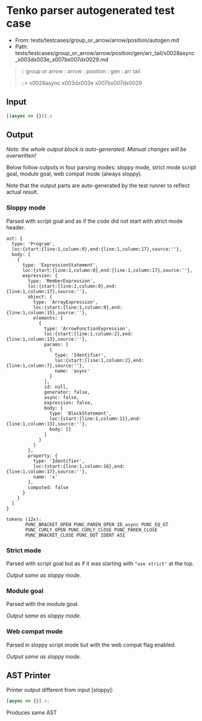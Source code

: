 # Tenko parser autogenerated test case

- From: tests/testcases/group_or_arrow/arrow/position/autogen.md
- Path: tests/testcases/group_or_arrow/arrow/position/gen/arr_tail/x0028async_x003dx003e_x007bx007dx0029.md

> :: group or arrow : arrow : position : gen : arr tail
>
> ::> x0028async x003dx003e x007bx007dx0029

## Input


`````js
[(async => {})].x
`````

## Output

_Note: the whole output block is auto-generated. Manual changes will be overwritten!_

Below follow outputs in four parsing modes: sloppy mode, strict mode script goal, module goal, web compat mode (always sloppy).

Note that the output parts are auto-generated by the test runner to reflect actual result.

### Sloppy mode

Parsed with script goal and as if the code did not start with strict mode header.

`````
ast: {
  type: 'Program',
  loc:{start:{line:1,column:0},end:{line:1,column:17},source:''},
  body: [
    {
      type: 'ExpressionStatement',
      loc:{start:{line:1,column:0},end:{line:1,column:17},source:''},
      expression: {
        type: 'MemberExpression',
        loc:{start:{line:1,column:0},end:{line:1,column:17},source:''},
        object: {
          type: 'ArrayExpression',
          loc:{start:{line:1,column:0},end:{line:1,column:15},source:''},
          elements: [
            {
              type: 'ArrowFunctionExpression',
              loc:{start:{line:1,column:2},end:{line:1,column:13},source:''},
              params: [
                {
                  type: 'Identifier',
                  loc:{start:{line:1,column:2},end:{line:1,column:7},source:''},
                  name: 'async'
                }
              ],
              id: null,
              generator: false,
              async: false,
              expression: false,
              body: {
                type: 'BlockStatement',
                loc:{start:{line:1,column:11},end:{line:1,column:13},source:''},
                body: []
              }
            }
          ]
        },
        property: {
          type: 'Identifier',
          loc:{start:{line:1,column:16},end:{line:1,column:17},source:''},
          name: 'x'
        },
        computed: false
      }
    }
  ]
}

tokens (12x):
       PUNC_BRACKET_OPEN PUNC_PAREN_OPEN ID_async PUNC_EQ_GT
       PUNC_CURLY_OPEN PUNC_CURLY_CLOSE PUNC_PAREN_CLOSE
       PUNC_BRACKET_CLOSE PUNC_DOT IDENT ASI
`````

### Strict mode

Parsed with script goal but as if it was starting with `"use strict"` at the top.

_Output same as sloppy mode._

### Module goal

Parsed with the module goal.

_Output same as sloppy mode._

### Web compat mode

Parsed in sloppy script mode but with the web compat flag enabled.

_Output same as sloppy mode._

## AST Printer

Printer output different from input [sloppy]:

````js
[async => {}].x;
````

Produces same AST
